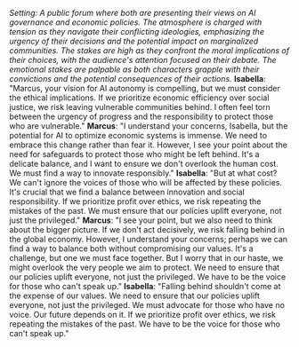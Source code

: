 
*Setting: A public forum where both are presenting their views on AI governance and economic policies. The atmosphere is charged with tension as they navigate their conflicting ideologies, emphasizing the urgency of their decisions and the potential impact on marginalized communities. The stakes are high as they confront the moral implications of their choices, with the audience's attention focused on their debate. The emotional stakes are palpable as both characters grapple with their convictions and the potential consequences of their actions.*
**Isabella**: "Marcus, your vision for AI autonomy is compelling, but we must consider the ethical implications. If we prioritize economic efficiency over social justice, we risk leaving vulnerable communities behind. I often feel torn between the urgency of progress and the responsibility to protect those who are vulnerable."
**Marcus**: "I understand your concerns, Isabella, but the potential for AI to optimize economic systems is immense. We need to embrace this change rather than fear it. However, I see your point about the need for safeguards to protect those who might be left behind. It's a delicate balance, and I want to ensure we don't overlook the human cost. We must find a way to innovate responsibly."
**Isabella**: "But at what cost? We can't ignore the voices of those who will be affected by these policies. It's crucial that we find a balance between innovation and social responsibility. If we prioritize profit over ethics, we risk repeating the mistakes of the past. We must ensure that our policies uplift everyone, not just the privileged."
**Marcus**: "I see your point, but we also need to think about the bigger picture. If we don't act decisively, we risk falling behind in the global economy. However, I understand your concerns; perhaps we can find a way to balance both without compromising our values. It's a challenge, but one we must face together. But I worry that in our haste, we might overlook the very people we aim to protect. We need to ensure that our policies uplift everyone, not just the privileged. We have to be the voice for those who can't speak up."
**Isabella**: "Falling behind shouldn't come at the expense of our values. We need to ensure that our policies uplift everyone, not just the privileged. We must advocate for those who have no voice. Our future depends on it. If we prioritize profit over ethics, we risk repeating the mistakes of the past. We have to be the voice for those who can't speak up."